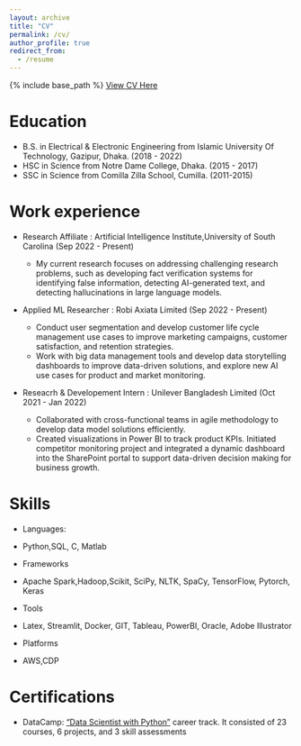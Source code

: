 ```yaml
---
layout: archive
title: "CV"
permalink: /cv/
author_profile: true
redirect_from:
  - /resume
---
```


{% include base_path %}
[View CV Here](https://drive.google.com/file/d/1KuN1KpZsPCCgvN_ywZSTrMcWeEIJpOhD/view?usp=sharing)

Education
======
* B.S. in Electrical & Electronic Engineering from Islamic University Of Technology, Gazipur, Dhaka. (2018 - 2022)
* HSC in Science from Notre Dame College, Dhaka. (2015 - 2017)
* SSC in Science from Comilla Zilla School, Cumilla.  (2011-2015)

Work experience
======
* Research Affiliate : Artificial Intelligence Institute,University of South Carolina (Sep 2022 - Present)
  *  My current research focuses on addressing challenging research problems, such as developing fact verification systems for identifying false information, detecting AI-generated text, and detecting hallucinations in large language models.


* Applied ML Researcher : Robi Axiata Limited (Sep 2022 - Present)
  * Conduct user segmentation and develop customer life cycle management use cases to improve
  marketing campaigns, customer satisfaction, and retention strategies.
  * Work with big data management tools and develop data storytelling dashboards to improve data-driven
solutions, and explore new AI use cases for product and market monitoring.

* Reseacrh & Developement Intern : Unilever Bangladesh Limited (Oct 2021 - Jan 2022)
  *  Collaborated with cross-functional teams in agile methodology to develop data model solutions
efficiently.
  * Created visualizations in Power BI to track product KPIs. Initiated competitor monitoring project and
integrated a dynamic dashboard into the SharePoint portal to support data-driven decision making for
business growth.
  
Skills
======
*  Languages:
  * Python,SQL, C, Matlab 

*  Frameworks
  *  Apache Spark,Hadoop,Scikit, SciPy, NLTK, SpaCy, TensorFlow, Pytorch, Keras

*  Tools
  * Latex, Streamlit, Docker, GIT, Tableau, PowerBI, Oracle, Adobe Illustrator

*  Platforms
  * AWS,CDP

Certifications
======
* DataCamp: <a href="https://www.datacamp.com/tracks/data-scientist-with-python">“Data Scientist with Python”</a> career track. It consisted of 23 courses, 6 projects, and 3 skill assessments

<!-- Publications
======
  <ul>{% for post in site.publications %}
    {% include archive-single-cv.html %}
  {% endfor %}</ul>
  
Talks
======
  <ul>{% for post in site.talks %}
    {% include archive-single-talk-cv.html %}
  {% endfor %}</ul>
  
Teaching
======
  <ul>{% for post in site.teaching %}
    {% include archive-single-cv.html %}
  {% endfor %}</ul>
  
Service and leadership
======
* Currently signed in to 43 different slack teams -->
